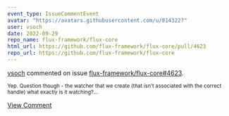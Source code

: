 ```yaml
---
event_type: IssueCommentEvent
avatar: "https://avatars.githubusercontent.com/u/814322?"
user: vsoch
date: 2022-09-29
repo_name: flux-framework/flux-core
html_url: https://github.com/flux-framework/flux-core/pull/4623
repo_url: https://github.com/flux-framework/flux-core
---
```


<a href='https://github.com/vsoch' target='_blank'>vsoch</a> commented on issue <a href='https://github.com/flux-framework/flux-core/pull/4623' target='_blank'>flux-framework/flux-core#4623</a>.

<small>Yep. Question though - the watcher that we create (that isn't associated with the correct handle) what exactly is it watching?...</small>

<a href='https://github.com/flux-framework/flux-core/pull/4623' target='_blank'>View Comment</a>